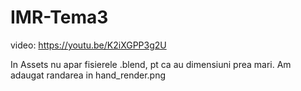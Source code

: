 # IMR-Tema3

video: https://youtu.be/K2iXGPP3g2U

In Assets nu apar fisierele .blend, pt ca au dimensiuni prea mari. Am adaugat randarea in hand_render.png
